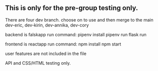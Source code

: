 ## This is only for the pre-group testing only.
There are four dev branch. choose on to use and then merge to the main
dev-eric, dev-kirin, dev-annika, dev-cory


backend is falskapp
run command:
pipenv install
pipenv run flask run

frontend is reactapp
run command:
npm install
npm start

user features are not included in the file

API and CSS/HTML testing only. 